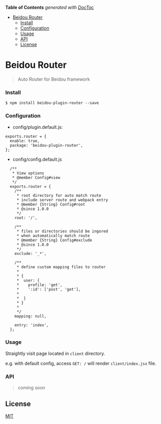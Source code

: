 <!-- START doctoc generated TOC please keep comment here to allow auto update -->

<!-- DON'T EDIT THIS SECTION, INSTEAD RE-RUN doctoc TO UPDATE -->

**Table of Contents** _generated with [DocToc](https://github.com/thlorenz/doctoc)_

* [Beidou Router](#beidou-router)
  * [Install](#install)
  * [Configuration](#configuration)
  * [Usage](#usage)
  * [API](#api)
  * [License](#license)

<!-- END doctoc generated TOC please keep comment here to allow auto update -->

# Beidou Router

> Auto Router for Beidou framework

### Install

```
$ npm install beidou-plugin-router --save
```

### Configuration

* config/plugin.default.js:

```
exports.router = {
  enable: true,
  package: 'beidou-plugin-router',
};
```

* config/config.default.js

```
  /**
   * View options
   * @member Config#view
   */
  exports.router = {
    /**
     * root directory for auto match route
     * include server route and webpack entry
     * @member {String} Config#root
     * @since 1.0.0
     */
    root: '/',

    /**
     * files or directories should be ingored
     * when automatically match route
     * @member {String} Config#exclude
     * @since 1.0.0
     */
    exclude: '_*',

    /**
     * define custom mapping files to router
     *
     * {
     *  user: {
     *    profile: 'get',
     *    ':id': ['post', 'get'],
     *
     *  }
     * }
     *
     */
    mapping: null,

    entry: 'index',
  };
```

### Usage

Straightly visit page located in `client` directory.

e.g. with default config, access `GET: /` will render `client/index.jsx` file.

### API

> coming soon

## License

[MIT](LICENSE)
